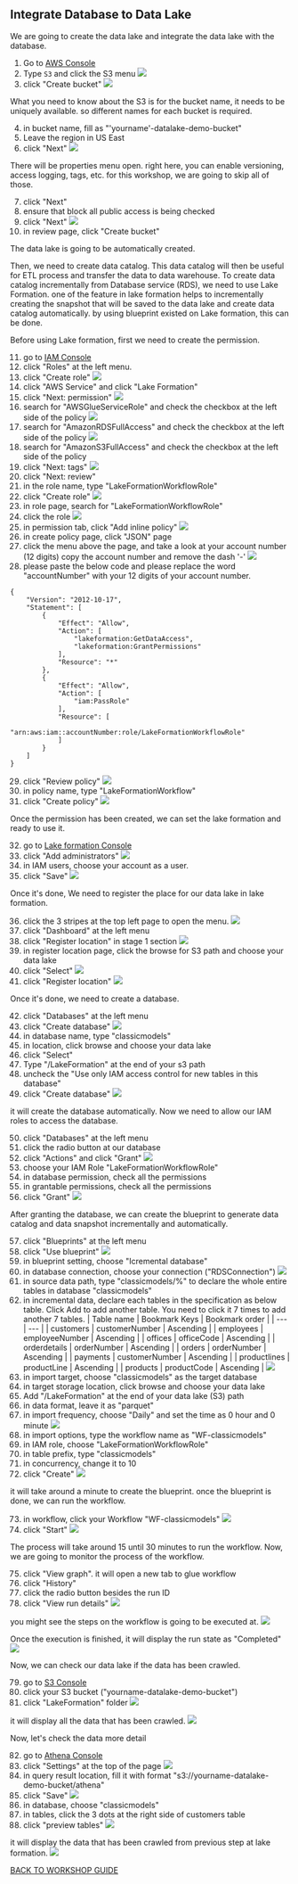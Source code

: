 ## Integrate Database to Data Lake

We are going to create the data lake and integrate the data lake with the database.
1. Go to [AWS Console](https://console.aws.amazon.com/console/home?region=us-east-1#)
2. Type `S3` and click the S3 menu
    ![](../../images/DLAndDWH/DBToDataLake/2.png)
3. click "Create bucket"
    ![](../../images/DLAndDWH/DBToDataLake/3.png)

What you need to know about the S3 is for the bucket name, it needs to be uniquely available. so different names for each bucket is required.

4. in bucket name, fill as "'yourname'-datalake-demo-bucket"
5. Leave the region in US East
6. click "Next"
    ![](../../images/DLAndDWH/DBToDataLake/6.png)

There will be properties menu open. right here, you can enable versioning, access logging, tags, etc. for this workshop, we are going to skip all of those.

7. click "Next"
8. ensure that block all public access is being checked
9. click "Next"
    ![](../../images/DLAndDWH/DBToDataLake/9.png)
10. in review page, click "Create bucket"

The data lake is going to be automatically created.

Then, we need to create data catalog. This data catalog will then be useful for ETL process and transfer the data to data warehouse. To create data catalog incrementally from Database service (RDS), we need to use Lake Formation. one of the feature in lake formation helps to incrementally creating the snapshot that will be saved to the data lake and create data catalog automatically. by using blueprint existed on Lake formation, this can be done.

Before using Lake formation, first we need to create the permission.

11. go to [IAM Console](https://console.aws.amazon.com/iam/home?region=us-east-1#/home)
12. click "Roles" at the left menu.
13. click "Create role"
    ![](../../images/DLAndDWH/DBToDataLake/13.png)
14. click "AWS Service" and click "Lake Formation"
15. click "Next: permission"
    ![](../../images/DLAndDWH/DBToDataLake/15.png)
16. search for "AWSGlueServiceRole" and check the checkbox at the left side of the policy
    ![](../../images/DLAndDWH/DBToDataLake/16.png)
17. search for "AmazonRDSFullAccess" and check the checkbox at the left side of the policy
    ![](../../images/DLAndDWH/DBToDataLake/17.png)
18. search for "AmazonS3FullAccess" and check the checkbox at the left side of the policy
19. click "Next: tags"
    ![](../../images/DLAndDWH/DBToDataLake/19.png)
20. click "Next: review"
21. in the role name, type "LakeFormationWorkflowRole"
22. click "Create role"
    ![](../../images/DLAndDWH/DBToDataLake/22.png)
23. in role page, search for "LakeFormationWorkflowRole"
24. click the role
    ![](../../images/DLAndDWH/DBToDataLake/24.png)
25. in permission tab, click "Add inline policy"
    ![](../../images/DLAndDWH/DBToDataLake/25.png)
26. in create policy page, click "JSON" page
27. click the menu above the page, and take a look at your account number (12 digits) copy the account number and remove the dash '-'
    ![](../../images/DLAndDWH/DBToDataLake/27.png)
28. please paste the below code and please replace the word "accountNumber" with your 12 digits of your account number.
```
{
    "Version": "2012-10-17",
    "Statement": [
        {
            "Effect": "Allow",
            "Action": [
                "lakeformation:GetDataAccess",
                "lakeformation:GrantPermissions"
            ],
            "Resource": "*"
        },
        {
            "Effect": "Allow",
            "Action": [
                "iam:PassRole"
            ],
            "Resource": [
                "arn:aws:iam::accountNumber:role/LakeFormationWorkflowRole"
            ]
        }
    ]
}
```
29. click "Review policy"
    ![](../../images/DLAndDWH/DBToDataLake/29.png)
30. in policy name, type "LakeFormationWorkflow"
31. click "Create policy"
    ![](../../images/DLAndDWH/DBToDataLake/31.png)

Once the permission has been created, we can set the lake formation and ready to use it.

32. go to [Lake formation Console](https://console.aws.amazon.com/lakeformation/home?region=us-east-1#)
33. click "Add administrators"
    ![](../../images/DLAndDWH/DBToDataLake/33.png)
34. in IAM users, choose your account as a user.
35. click "Save"
    ![](../../images/DLAndDWH/DBToDataLake/35.png)

Once it's done, We need to register the place for our data lake in lake formation.

36. click the 3 stripes at the top left page to open the menu.
    ![](../../images/DLAndDWH/DBToDataLake/36.png)
37. click "Dashboard" at the left menu
38. click "Register location" in stage 1 section
    ![](../../images/DLAndDWH/DBToDataLake/38.png)
39. in register location page, click the browse for S3 path and choose your data lake
40. click "Select"
    ![](../../images/DLAndDWH/DBToDataLake/40.png)
41. click "Register location"
    ![](../../images/DLAndDWH/DBToDataLake/41.png)

Once it's done, we need to create a database.

42. click "Databases" at the left menu
43. click "Create database"
    ![](../../images/DLAndDWH/DBToDataLake/43.png)
44. in database name, type "classicmodels"
45. in location, click browse and choose your data lake
46. click "Select"
47. Type "/LakeFormation" at the end of your s3 path
48. uncheck the "Use only IAM access control for new tables in this database"
49. click "Create database"
    ![](../../images/DLAndDWH/DBToDataLake/49.png)

it will create the database automatically. Now we need to allow our IAM roles to access the database.

50. click "Databases" at the left menu
51. click the radio button at our database
52. click "Actions" and click "Grant"
    ![](../../images/DLAndDWH/DBToDataLake/52.png)
53. choose your IAM Role "LakeFormationWorkflowRole"
54. in database permission, check all the permissions
55. in grantable permissions, check all the permissions
56. click "Grant"
    ![](../../images/DLAndDWH/DBToDataLake/56.png)

After granting the database, we can create the blueprint to generate data catalog and data snapshot incrementally and automatically.

57. click "Blueprints" at the left menu
58. click "Use blueprint"
    ![](../../images/DLAndDWH/DBToDataLake/58.png)
59. in blueprint setting, choose "Icremental database"
60. in database connection, choose your connection ("RDSConnection")
    ![](../../images/DLAndDWH/DBToDataLake/60.png)
61. in source data path, type "classicmodels/%" to declare the whole entire tables in database "classicmodels"
62. in incremental data, declare each tables in the specification as below table. Click Add to add another table. You need to click it 7 times to add another 7 tables.
    | Table name | Bookmark Keys | Bookmark order |
    | --- | --- |
    | customers | customerNumber | Ascending |
    | employees | employeeNumber | Ascending |
    | offices | officeCode | Ascending |
    | orderdetails | orderNumber | Ascending |
    | orders | orderNumber | Ascending |
    | payments | customerNumber | Ascending |
    | productlines | productLine | Ascending |
    | products | productCode | Ascending |
    ![](../../images/DLAndDWH/DBToDataLake/62.png)
63. in import target, choose "classicmodels" as the target database
64. in target storage location, click browse and choose your data lake
65. Add "/LakeFormation" at the end of your data lake (S3) path
66. in data format, leave it as "parquet"
67. in import frequency, choose "Daily" and set the time as 0 hour and 0 minute
    ![](../../images/DLAndDWH/DBToDataLake/67.png)
68. in import options, type the workflow name as "WF-classicmodels"
69. in IAM role, choose "LakeFormationWorkflowRole"
70. in table prefix, type "classicmodels"
71. in concurrency, change it to 10
72. click "Create"
    ![](../../images/DLAndDWH/DBToDataLake/72.png)

it will take around a minute to create the blueprint. once the blueprint is done, we can run the workflow.

73. in workflow, click your Workflow "WF-classicmodels"
    ![](../../images/DLAndDWH/DBToDataLake/73.png)
74. click "Start"
    ![](../../images/DLAndDWH/DBToDataLake/74.png)

The process will take around 15 until 30 minutes to run the workflow. Now, we are going to monitor the process of the workflow.

75. click "View graph". it will open a new tab to glue workflow
76. click "History"
77. click the radio button besides the run ID
78. click "View run details"
    ![](../../images/DLAndDWH/DBToDataLake/78.png)

you might see the steps on the workflow is going to be executed at.
    ![](../../images/DLAndDWH/DBToDataLake/78-2.png)

Once the execution is finished, it will display the run state as "Completed"
    ![](../../images/DLAndDWH/DBToDataLake/78-3.png)

Now, we can check our data lake if the data has been crawled.

79. go to [S3 Console](https://s3.console.aws.amazon.com/s3/home?region=us-east-1)
80. click your S3 bucket ("yourname-datalake-demo-bucket")
81. click "LakeFormation" folder
    ![](../../images/DLAndDWH/DBToDataLake/81.png)

it will display all the data that has been crawled.
    ![](../../images/DLAndDWH/DBToDataLake/81-2.png)

Now, let's check the data more detail

82. go to [Athena Console](https://console.aws.amazon.com/athena/home?region=us-east-1#query)
83. click "Settings" at the top of the page
    ![](../../images/DLAndDWH/DBToDataLake/83.png)
84. in query result location, fill it with format "s3://yourname-datalake-demo-bucket/athena"
85. click "Save"
    ![](../../images/DLAndDWH/DBToDataLake/85.png)
86. in database, choose "classicmodels"
87. in tables, click the 3 dots at the right side of customers table
88. click "preview tables"
    ![](../../images/DLAndDWH/DBToDataLake/88.png)

it will display the data that has been crawled from previous step at lake formation.
    ![](../../images/DLAndDWH/DBToDataLake/88-2.png)

[BACK TO WORKSHOP GUIDE](../../README.md)
